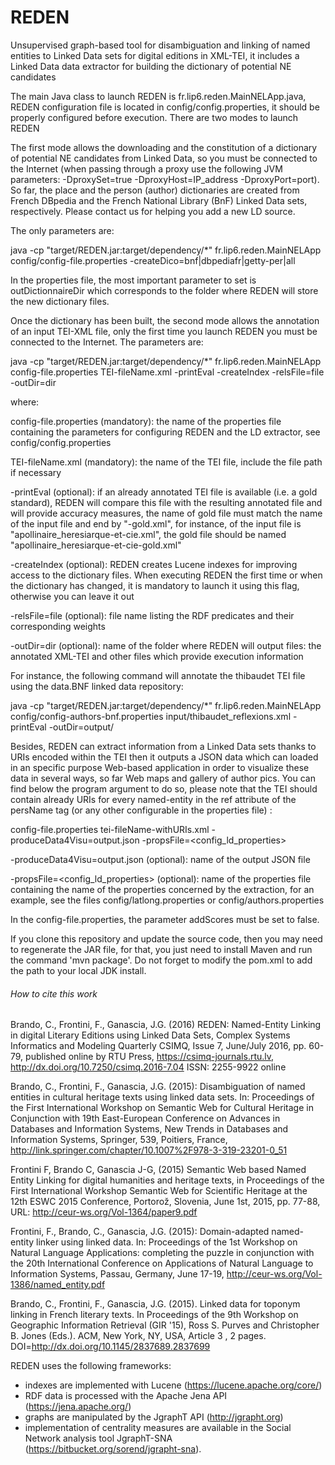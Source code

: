 # REDEN
Unsupervised graph-based tool for disambiguation and linking of named entities to Linked Data sets for digital editions in XML-TEI, it includes a Linked Data data extractor for building the dictionary of potential NE candidates

The main Java class to launch REDEN is fr.lip6.reden.MainNELApp.java, REDEN configuration file is located in config/config.properties, it should be properly configured before execution. There are two modes to launch REDEN 

The first mode allows the downloading and the constitution of a dictionary of potential NE candidates from Linked Data, so you must be connected to the Internet (when passing through a proxy use the following JVM parameters: -DproxySet=true -DproxyHost=IP_address -DproxyPort=port). So far, the place and the person (author) dictionaries are created from French DBpedia and the French National Library (BnF) Linked Data sets, respectively. Please contact us for helping you add a new LD source.

The only parameters are:  

java -cp "target/REDEN.jar:target/dependency/*" fr.lip6.reden.MainNELApp config/config-file.properties -createDico=bnf|dbpediafr|getty-per|all

In the properties file, the most important parameter to set is outDictionnaireDir which corresponds to the folder where REDEN will store the new dictionary files.

Once the dictionary has been built, the second mode allows the annotation of an input TEI-XML file, only the first time you launch REDEN you must be connected to the Internet. The parameters are:

java -cp "target/REDEN.jar:target/dependency/*" fr.lip6.reden.MainNELApp config-file.properties TEI-fileName.xml -printEval -createIndex -relsFile\=file -outDir\=dir

where:

config-file.properties (mandatory): the name of the properties file containing the parameters for configuring REDEN and the LD extractor, see config/config.properties

TEI-fileName.xml (mandatory): the name of the TEI file, include the file path if necessary

-printEval (optional): if an already annotated TEI file is available (i.e. a gold standard), REDEN will compare this file with the resulting annotated file and will provide accuracy measures, the name of gold file must match the name of the input file and end by "-gold.xml", for instance, of the input file is "apollinaire_heresiarque-et-cie.xml", the gold file should be named "apollinaire_heresiarque-et-cie-gold.xml" 

-createIndex (optional): REDEN creates Lucene indexes for improving access to the dictionary files. When executing REDEN the first time or when the dictionary has changed, it is mandatory to launch it using this flag, otherwise you can leave it out

-relsFile\=file (optional): file name listing the RDF predicates and their corresponding weights 

-outDir\=dir (optional): name of the folder where REDEN will output files: the annotated XML-TEI and other files which provide execution information

For instance, the following command will annotate the thibaudet TEI file using the data.BNF linked data repository:

java -cp "target/REDEN.jar:target/dependency/*" fr.lip6.reden.MainNELApp config/config-authors-bnf.properties input/thibaudet_reflexions.xml -printEval -outDir=output/

Besides, REDEN can extract information from a Linked Data sets thanks to URIs encoded within the TEI then it outputs a JSON data which can loaded in an specific purpose Web-based application in order to visualize these data in several ways, so far Web maps and gallery of author pics. You can find below the program argument to do so, please note that the TEI should contain already URIs for every named-entity in the ref attribute of the persName tag (or any other configurable in the properties file) :

config-file.properties tei-fileName-withURIs.xml -produceData4Visu=output.json -propsFile=<config_ld_properties>

-produceData4Visu=output.json (optional): name of the output JSON file 

-propsFile=<config_ld_properties> (optional): name of the properties file containing the name of the properties concerned by the extraction, for an example, see the files config/latlong.properties or config/authors.properties

In the config-file.properties, the parameter addScores must be set to false.
 
If you clone this repository and update the source code, then you may need to regenerate the JAR file, for that, you just need to install Maven and run the command 'mvn package'. Do not forget to modify the pom.xml to add the path to your local JDK install.

###### How to cite this work

Brando, C., Frontini, F., Ganascia, J.G. (2016) REDEN: Named-Entity Linking in digital Literary Editions using Linked Data Sets, Complex Systems Informatics and Modeling Quarterly CSIMQ, Issue 7, June/July 2016, pp. 60-79, published online by RTU Press, https://csimq-journals.rtu.lv, http://dx.doi.org/10.7250/csimq.2016-7.04 ISSN: 2255-9922 online

Brando, C., Frontini, F., Ganascia, J.G. (2015): Disambiguation of named entities in cultural heritage texts using linked data sets. In: Proceedings of the First International Workshop on Semantic Web for Cultural Heritage in Conjunction with 19th East-European Conference on Advances in Databases and Information Systems, New Trends in Databases and Information Systems, Springer, 539, Poitiers, France, http://link.springer.com/chapter/10.1007%2F978-3-319-23201-0_51 

Frontini F, Brando C, Ganascia J-G, (2015) Semantic Web based Named Entity Linking for digital humanities and heritage texts, in Proceedings of the First International Workshop Semantic Web for Scientific Heritage at the 12th ESWC 2015 Conference, Portorož, Slovenia, June 1st, 2015, pp. 77-88, URL: http://ceur-ws.org/Vol-1364/paper9.pdf 

Frontini, F., Brando, C., Ganascia, J.G. (2015): Domain-adapted named-entity linker using linked data. In: Proceedings of the 1st Workshop on Natural Language Applications: completing the puzzle in conjunction with the 20th International Conference on Applications of Natural Language to Information Systems, Passau, Germany, June 17-19, http://ceur-ws.org/Vol-1386/named_entity.pdf 

Brando, C., Frontini, F., Ganascia, J.G. (2015). Linked data for toponym linking in French literary texts. In Proceedings of the 9th Workshop on Geographic Information Retrieval (GIR '15), Ross S. Purves and Christopher B. Jones (Eds.). ACM, New York, NY, USA, Article 3 , 2 pages. DOI=http://dx.doi.org/10.1145/2837689.2837699



REDEN uses the following frameworks: 
- indexes are implemented with Lucene (https://lucene.apache.org/core/)
- RDF data is processed with the Apache Jena API (https://jena.apache.org/) 
- graphs are manipulated by the JgraphT API (http://jgrapht.org)
- implementation of centrality measures are available in the Social Network analysis tool JgraphT-SNA (https://bitbucket.org/sorend/jgrapht-sna).
